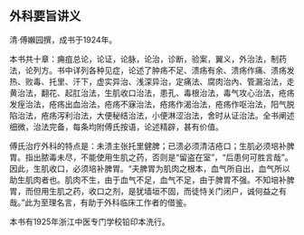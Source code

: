 ## 外科要旨讲义

清·傅嬾园撰，成书于1924年。

本书共十章：痈疽总论，论证，论脉，论治，诊断，验案，翼义，外治法，制药法，论列方。书中详列各种见症，论述了肿疡不足、溃疡有余、溃疡作痛、溃疡发热、败毒、托里、汗下，虚实异治、浅深异治，定痛法、腐肉治內、管漏治法，走黄治法，翻花、起肛治法，生肌收口治法，患孔、毒根治法，毒气攻心治法，疮疡发痓治法，疮疡出血治法，疮疡不寐治法，疮疡作渴治法，疮疡作呕治法，阳气脱陷治法，疮疡泻利治法，大便秘结治法，小便淋涩治法，舍时从证治法。全书阐述细微，治法完备，每条均附傅氏按语，论述精辟，甚有价值。

傅氏治疗外科的特点是：未溃主张托里健脾；已溃必须清洁疮口；生肌必须培补脾胃。指出脓毒未尽，不能使用生肌之药，否则是“留盗在室”，“后患何可胜言哉”。因此，生肌收口，必须培补脾胃。“夫脾胃为肌肉之根本，血气所自出，血气所以助生肌肉者也。肌肉不生，由于血气不足，血气不足，由于脾胃不强。不知培补脾胃，而但用生肌之药，收口之剂，是犹墙垣不固，而徒恃关门闭户，诚何益之有哉。”此为至理名言，有助于外科临床工作者的借鉴。

本书有1925年浙江中医专门学校铅印本洗行。